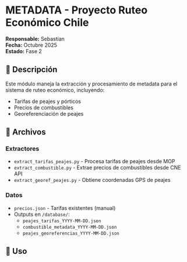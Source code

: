 # METADATA - Proyecto Ruteo Económico Chile

**Responsable:** Sebastian  
**Fecha:** Octubre 2025  
**Estado:** Fase 2  

## 🎯 Descripción

Este módulo maneja la extracción y procesamiento de metadata para el sistema de ruteo económico, incluyendo:
- Tarifas de peajes y pórticos
- Precios de combustibles  
- Georeferenciación de peajes

## 📂 Archivos

### Extractores
- `extract_tarifas_peajes.py` - Procesa tarifas de peajes desde MOP
- `extract_combustible.py` - Extrae precios de combustibles desde CNE API  
- `extract_georef_peajes.py` - Obtiene coordenadas GPS de peajes

### Datos
- `precios.json` - Tarifas existentes (manual)
- Outputs en `/database/`:
  - `peajes_tarifas_YYYY-MM-DD.json`
  - `combustible_metadata_YYYY-MM-DD.json`
  - `peajes_georeferencias_YYYY-MM-DD.json`

## 🚀 Uso


